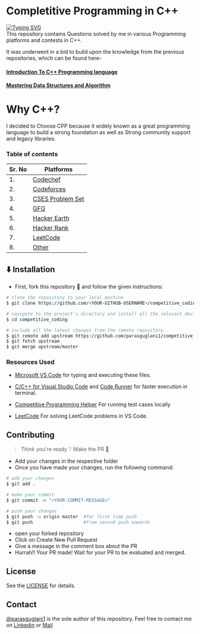 # Completitive Programming in C++
[![Typing SVG](https://readme-typing-svg.herokuapp.com?color=%2336BCF7&duration=4000&center=true&lines=C%2B%2B+%7C+Problem+Solving)](https://git.io/typing-svg)<br />
This repository contains Questions solved by me in various Programming platforms and contests in C++.
 
It was underwent in a bid to build upon the knowledge from the previous repositories, which can be found here-

#### [Introduction To C++ Programming language](https://github.com/parasguglani1/CPP_Practice)

#### [Mastering Data Structures and Algorithm](https://github.com/parasguglani1/DSA_Practice)

# Why C++?

I decided to Choose CPP because it widely known as a great programming language to build a strong foundation as well as Strong community support and legacy libraries.


### Table of contents

| Sr. No  | Platforms                                                |
| ------- | --------------------------------------------------------------------------- |
| 1.      | [Codechef](./Codechef)                                                          |
| 2.      | [Codeforces](./Codeforces)                                                              |
| 3.  | [CSES Problem Set](./CSES_Problem_set)                         |
| 4.  | [GFG](.GFG)                                           |
| 5.  | [Hacker Earth](./hackerearth) |
| 6.  | [Hacker Rank](./hackerrank/)                                        |
| 7.      | [LeetCode](./LeetCode/)                                 |
| 8.      | [Other](./Other/)                                         |

## :arrow_down: Installation

- First, fork this repository :fork_and_knife: and follow the given instructions:

```bash
# clone the repository to your local machine
$ git clone https://github.com/<YOUR-GITHUB-USERNAME>/competitive_coding.git

# navigate to the project's directory and install all the relevant dev-dependencies
$ cd competitive_coding

# include all the latest changes from the remote repository
$ git remote add upstream https://github.com/parasguglani1/competitive_coding
$ git fetch upstream
$ git merge upstream/master
```

### Resources Used


- [Microsoft VS Code](https://code.visualstudio.com/) for typing and executing these files.
- [C/C++ for Visual Studio Code](https://github.com/Microsoft/vscode-cpptools) and [Code Runner](https://github.com/formulahendry/vscode-code-runner) for faster execution in terminal.

- [Competitive Programming Helper](https://github.com/agrawal-d/cph) For running test cases locally
- [LeetCode](https://github.com/LeetCode-OpenSource/vscode-leetcode) For solving LeetCode problems in VS Code.


## Contributing

> Think you're ready :grey_question: Make the PR :tropical_drink:

- Add your changes in the respective folder
- Once you have made your changes, run the following command:

```bash
# add your changes
$ git add .

# make your commit
$ git commit -m "<YOUR-COMMIT-MESSAGE>"

# push your changes
$ git push -u origin master  #for first time push
$ git push                   #from second push onwards
```

- open your forked repository
- Click on Create New Pull Request
- Give a message in the comment box about the PR
- Hurrah!! Your PR made! Wait for your PR to be evaluated and merged.

## License

See the [LICENSE](https://github.com/parasguglani1/competitive_coding/blob/master/LICENSE) for details.

## Contact

[@parasguglani1](https://github.com/parasguglani1) is the sole author of this repository.
Feel free to contact me on [Linkedin](https://www.linkedin.com/in/parasguglani/) or [Mail](mailto:parasguglani1@gmail,com)
